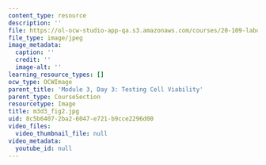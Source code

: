 ```yaml
---
content_type: resource
description: ''
file: https://ol-ocw-studio-app-qa.s3.amazonaws.com/courses/20-109-laboratory-fundamentals-in-biological-engineering-spring-2010/8c5b64072ba26047e721b9cce2296d00_m3d3_fig2.jpg
file_type: image/jpeg
image_metadata:
  caption: ''
  credit: ''
  image-alt: ''
learning_resource_types: []
ocw_type: OCWImage
parent_title: 'Module 3, Day 3: Testing Cell Viability'
parent_type: CourseSection
resourcetype: Image
title: m3d3_fig2.jpg
uid: 8c5b6407-2ba2-6047-e721-b9cce2296d00
video_files:
  video_thumbnail_file: null
video_metadata:
  youtube_id: null
---
```

